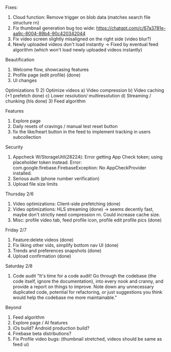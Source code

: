 Fixes:
1) Cloud function: Remove trigger on blob data (matches search file structure rn)
2) Fix thumbnail generation bug too wide: https://chatgpt.com/c/67a3781e-aa9c-8004-89b4-90c420342044
3) Fix video screen slightly misaligned on the right side (video blur?)
4) Newly uploaded videos don't load instantly -> Fixed by eventual feed algorithm (which won't load newly uploaded videos instantly)

Beautification
1) Welcome flow, showcasing features
2) Profile page (edit profile) (done)
3) UI changes

Optimizations
1) 
2) Optimize videos
  a) Video compression
  b) Video caching (+1 prefetch done)
  c) Lower resolution/ multiresolution
  d) Streaming / chunking (hls done)
3) Feed algorithm

Features
1) Explore page
2) Daily resets of cravings / manual test reset button
3) fix the like/heart button in the feed to implement tracking in users subcollection

Security
1) Appcheck
W/StorageUtil(28224): Error getting App Check token; using placeholder token instead. Error: com.google.firebase.FirebaseException: No AppCheckProvider installed.
2) Serious auth (phone number verification)
3) Upload file size limits

Thursday 2/6
1) Video optimizations: Client-side prefetching (done)
2) Video optimizations: HLS streaming (done) -> seems decently fast, maybe don't strictly need compression rn. Could increase cache size.
3) Misc: profile video tab, feed profile icon, profile edit profile pics (done)

Friday 2/7
1) Feature:delete videos (done)
2) Fix liking other vids, simplify bottom nav UI (done)
3) Trends and preferences snapshots (done)
4) Upload confirmation (done)

Saturday 2/8
1) Code audit
"It's time for a code audit! Go through the codebase (the code itself, ignore the documentation), into every nook and cranny, and provide a report on things to improve. Note down any unnecessary duplicated code, potential for refactoring, or just suggestions you think would help the codebase me more maintainable."


Beyond
1) Feed algorithm
2) Explore page / AI features
3) iOs build? Android production build?
4) Firebase beta distributions?
5) Fix Profile video bugs: (thumbnail stretched, videos should be same as feed ui)